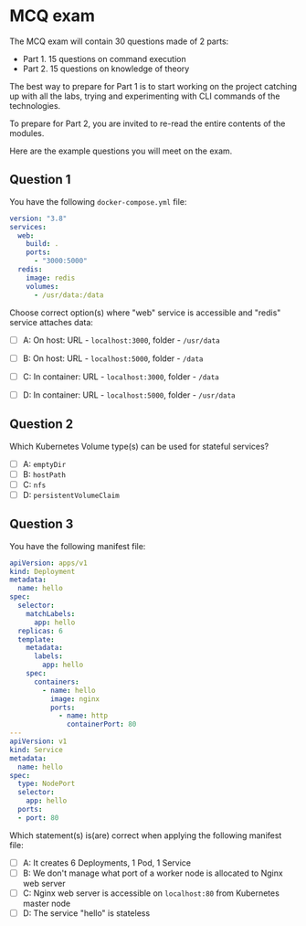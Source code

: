 # MCQ exam

The MCQ exam will contain 30 questions made of 2 parts:
- Part 1. 15 questions on command execution
- Part 2. 15 questions on knowledge of theory

The best way to prepare for Part 1 is to start working on the project catching up with all the labs, trying and experimenting with CLI commands of the technologies.

To prepare for Part 2, you are invited to re-read the entire contents of the modules.

Here are the example questions you will meet on the exam.

## Question 1

You have the following `docker-compose.yml` file:

```yaml
version: "3.8"
services:
  web:
    build: .
    ports:
      - "3000:5000"
  redis:
    image: redis
    volumes:
      - /usr/data:/data
```

Choose correct option(s) where "web" service is accessible and "redis" service attaches data:

* [ ] A: On host: URL - `localhost:3000`, folder - `/usr/data`
* [ ] B: On host: URL - `localhost:5000`, folder - `/data`
* [ ] C: In container: URL - `localhost:3000`, folder - `/data`
* [ ] D: In container: URL - `localhost:5000`, folder - `/usr/data`


## Question 2

Which Kubernetes Volume type(s) can be used for stateful services?

* [ ] A: `emptyDir`
* [ ] B: `hostPath`
* [ ] C: `nfs`
* [ ] D: `persistentVolumeClaim`

## Question 3

You have the following manifest file:

```yaml
apiVersion: apps/v1
kind: Deployment
metadata:
  name: hello
spec:
  selector:
    matchLabels:
      app: hello
  replicas: 6
  template:
    metadata:
      labels:
        app: hello
    spec:
      containers:
        - name: hello
          image: nginx
          ports:
            - name: http
              containerPort: 80
---
apiVersion: v1
kind: Service
metadata:
  name: hello
spec:
  type: NodePort
  selector:
    app: hello
  ports:
  - port: 80
```

Which statement(s) is(are) correct when applying the following manifest file:

* [ ] A: It creates 6 Deployments, 1 Pod, 1 Service
* [ ] B: We don't manage what port of a worker node is allocated to Nginx web server
* [ ] C: Nginx web server is accessible on `localhost:80` from Kubernetes master node
* [ ] D: The service "hello" is stateless
